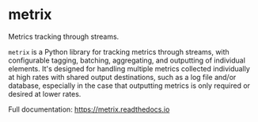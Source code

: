 # metrix

Metrics tracking through streams.

`metrix` is a Python library for tracking metrics through streams, with configurable
tagging, batching, aggregating, and outputting of individual elements. It's designed
for handling multiple metrics collected individually at high rates with shared output
destinations, such as a log file and/or database, especially in the case that outputting
metrics is only required or desired at lower rates.

Full documentation: https://metrix.readthedocs.io

